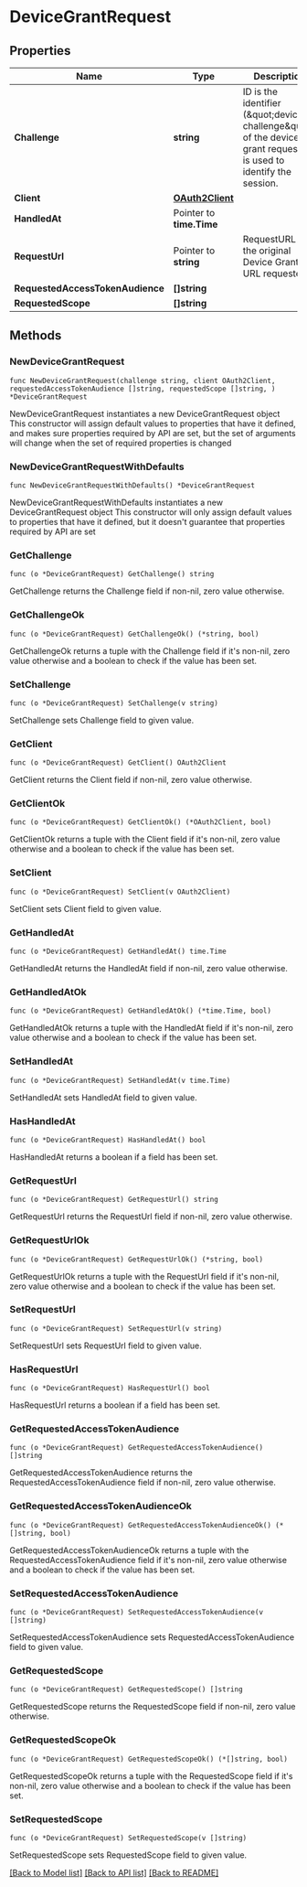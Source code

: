 # DeviceGrantRequest

## Properties

Name | Type | Description | Notes
------------ | ------------- | ------------- | -------------
**Challenge** | **string** | ID is the identifier (\&quot;device challenge\&quot;) of the device grant request. It is used to identify the session. | 
**Client** | [**OAuth2Client**](OAuth2Client.md) |  | 
**HandledAt** | Pointer to **time.Time** |  | [optional] 
**RequestUrl** | Pointer to **string** | RequestURL is the original Device Grant URL requested. | [optional] 
**RequestedAccessTokenAudience** | **[]string** |  | 
**RequestedScope** | **[]string** |  | 

## Methods

### NewDeviceGrantRequest

`func NewDeviceGrantRequest(challenge string, client OAuth2Client, requestedAccessTokenAudience []string, requestedScope []string, ) *DeviceGrantRequest`

NewDeviceGrantRequest instantiates a new DeviceGrantRequest object
This constructor will assign default values to properties that have it defined,
and makes sure properties required by API are set, but the set of arguments
will change when the set of required properties is changed

### NewDeviceGrantRequestWithDefaults

`func NewDeviceGrantRequestWithDefaults() *DeviceGrantRequest`

NewDeviceGrantRequestWithDefaults instantiates a new DeviceGrantRequest object
This constructor will only assign default values to properties that have it defined,
but it doesn't guarantee that properties required by API are set

### GetChallenge

`func (o *DeviceGrantRequest) GetChallenge() string`

GetChallenge returns the Challenge field if non-nil, zero value otherwise.

### GetChallengeOk

`func (o *DeviceGrantRequest) GetChallengeOk() (*string, bool)`

GetChallengeOk returns a tuple with the Challenge field if it's non-nil, zero value otherwise
and a boolean to check if the value has been set.

### SetChallenge

`func (o *DeviceGrantRequest) SetChallenge(v string)`

SetChallenge sets Challenge field to given value.


### GetClient

`func (o *DeviceGrantRequest) GetClient() OAuth2Client`

GetClient returns the Client field if non-nil, zero value otherwise.

### GetClientOk

`func (o *DeviceGrantRequest) GetClientOk() (*OAuth2Client, bool)`

GetClientOk returns a tuple with the Client field if it's non-nil, zero value otherwise
and a boolean to check if the value has been set.

### SetClient

`func (o *DeviceGrantRequest) SetClient(v OAuth2Client)`

SetClient sets Client field to given value.


### GetHandledAt

`func (o *DeviceGrantRequest) GetHandledAt() time.Time`

GetHandledAt returns the HandledAt field if non-nil, zero value otherwise.

### GetHandledAtOk

`func (o *DeviceGrantRequest) GetHandledAtOk() (*time.Time, bool)`

GetHandledAtOk returns a tuple with the HandledAt field if it's non-nil, zero value otherwise
and a boolean to check if the value has been set.

### SetHandledAt

`func (o *DeviceGrantRequest) SetHandledAt(v time.Time)`

SetHandledAt sets HandledAt field to given value.

### HasHandledAt

`func (o *DeviceGrantRequest) HasHandledAt() bool`

HasHandledAt returns a boolean if a field has been set.

### GetRequestUrl

`func (o *DeviceGrantRequest) GetRequestUrl() string`

GetRequestUrl returns the RequestUrl field if non-nil, zero value otherwise.

### GetRequestUrlOk

`func (o *DeviceGrantRequest) GetRequestUrlOk() (*string, bool)`

GetRequestUrlOk returns a tuple with the RequestUrl field if it's non-nil, zero value otherwise
and a boolean to check if the value has been set.

### SetRequestUrl

`func (o *DeviceGrantRequest) SetRequestUrl(v string)`

SetRequestUrl sets RequestUrl field to given value.

### HasRequestUrl

`func (o *DeviceGrantRequest) HasRequestUrl() bool`

HasRequestUrl returns a boolean if a field has been set.

### GetRequestedAccessTokenAudience

`func (o *DeviceGrantRequest) GetRequestedAccessTokenAudience() []string`

GetRequestedAccessTokenAudience returns the RequestedAccessTokenAudience field if non-nil, zero value otherwise.

### GetRequestedAccessTokenAudienceOk

`func (o *DeviceGrantRequest) GetRequestedAccessTokenAudienceOk() (*[]string, bool)`

GetRequestedAccessTokenAudienceOk returns a tuple with the RequestedAccessTokenAudience field if it's non-nil, zero value otherwise
and a boolean to check if the value has been set.

### SetRequestedAccessTokenAudience

`func (o *DeviceGrantRequest) SetRequestedAccessTokenAudience(v []string)`

SetRequestedAccessTokenAudience sets RequestedAccessTokenAudience field to given value.


### GetRequestedScope

`func (o *DeviceGrantRequest) GetRequestedScope() []string`

GetRequestedScope returns the RequestedScope field if non-nil, zero value otherwise.

### GetRequestedScopeOk

`func (o *DeviceGrantRequest) GetRequestedScopeOk() (*[]string, bool)`

GetRequestedScopeOk returns a tuple with the RequestedScope field if it's non-nil, zero value otherwise
and a boolean to check if the value has been set.

### SetRequestedScope

`func (o *DeviceGrantRequest) SetRequestedScope(v []string)`

SetRequestedScope sets RequestedScope field to given value.



[[Back to Model list]](../README.md#documentation-for-models) [[Back to API list]](../README.md#documentation-for-api-endpoints) [[Back to README]](../README.md)


